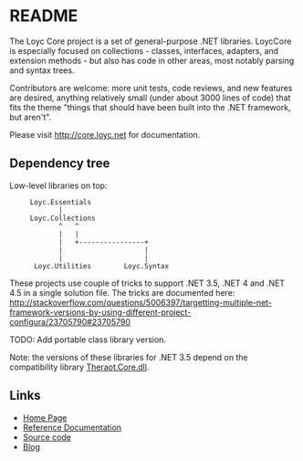 README
======

The Loyc Core project is a set of general-purpose .NET libraries. LoycCore is especially focused on collections - classes, interfaces, adapters, and extension methods - but also has code in other areas, most notably parsing and syntax trees.

Contributors are welcome: more unit tests, code reviews, and new features are desired, anything relatively small (under about 3000 lines of code) that fits the theme "things that should have been built into the .NET framework, but aren't".

Please visit http://core.loyc.net for documentation.

Dependency tree
---------------

Low-level libraries on top:

         Loyc.Essentials
                |
         Loyc.Collections
                ^   ^      
                |   |      
                |   +----------------+
                |                    |     
                |                    |
          Loyc.Utilities        Loyc.Syntax

These projects use couple of tricks to support .NET 3.5, .NET 4 and .NET 4.5 in a single solution file. The tricks are documented here: http://stackoverflow.com/questions/5006397/targetting-multiple-net-framework-versions-by-using-different-project-configura/23705790#23705790

TODO: Add portable class library version.

Note: the versions of these libraries for .NET 3.5 depend on the compatibility library [Theraot.Core.dll](https://github.com/theraot/Theraot).

Links
-----

- [Home Page](http://core.loyc.net)
- [Reference Documentation](http://ecsharp.net/doc/code/)
- [Source code](http://github.com/qwertie/LoycCore)
- [Blog](http://loyc.net/blog)
